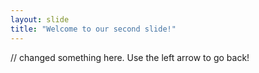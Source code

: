 ```yaml
---
layout: slide
title: "Welcome to our second slide!"
---
```

// changed something here.
Use the left arrow to go back!
